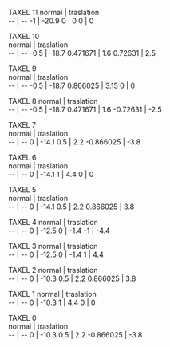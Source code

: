 TAXEL 11 
normal | traslation   
-- | --
-1 | -20.9
0 | 0
0 | 0

TAXEL 10   
normal | traslation   
-- | --
-0.5 | -18.7
0.471671 | 1.6
0.72631 | 2.5

TAXEL 9  
normal | traslation   
-- | --
-0.5 | -18.7
0.866025 | 3.15
0 | 0

TAXEL 8 
normal | traslation   
-- | --
-0.5 | -18.7
0.471671 | 1.6
-0.72631 | -2.5

TAXEL 7  
normal | traslation   
-- | --
0 | -14.1
0.5 | 2.2
-0.866025 | -3.8

TAXEL 6  
normal | traslation   
-- | --
0 | -14.1
1 | 4.4
0 | 0

TAXEL 5   
normal | traslation   
-- | --
0 | -14.1
0.5 | 2.2
0.866025 | 3.8

TAXEL 4
normal | traslation   
-- | --
0 | -12.5
0 | -1.4
-1 | -4.4

TAXEL 3 
normal | traslation   
-- | --
0 | -12.5
0 | -1.4
1 | 4.4

TAXEL 2 
normal | traslation   
-- | --
0 | -10.3
0.5 | 2.2
0.866025 | 3.8

TAXEL 1 
normal | traslation   
-- | --
0 | -10.3
1 | 4.4
0 | 0

TAXEL 0  
normal | traslation   
-- | --
0 | -10.3
0.5 | 2.2
-0.866025 | -3.8

